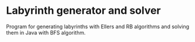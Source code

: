 # Labyrinth generator and solver
Program for generating labyrinths with Ellers and RB algorithms and solving them in Java with BFS algorithm.
